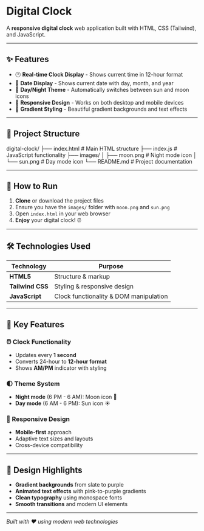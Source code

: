 # Digital Clock

A **responsive digital clock** web application built with HTML, CSS (Tailwind), and JavaScript.

---

## ✨ Features

- 🕐 **Real-time Clock Display** - Shows current time in 12-hour format
- 📅 **Date Display** - Shows current date with day, month, and year  
- 🌙 **Day/Night Theme** - Automatically switches between sun and moon icons
- 📱 **Responsive Design** - Works on both desktop and mobile devices
- 🎨 **Gradient Styling** - Beautiful gradient backgrounds and text effects

---

## 📁 Project Structure

digital-clock/
├── index.html          # Main HTML structure
├── index.js            # JavaScript functionality
├── images/
│   ├── moon.png        # Night mode icon
│   └── sun.png         # Day mode icon
└── README.md           # Project documentation

---

## 🚀 How to Run

1. **Clone** or download the project files
2. Ensure you have the `images/` folder with `moon.png` and `sun.png`
3. Open `index.html` in your web browser
4. **Enjoy** your digital clock! ⏰

---

## 🛠️ Technologies Used

| Technology | Purpose |
|------------|---------|
| **HTML5** | Structure & markup |
| **Tailwind CSS** | Styling & responsive design |
| **JavaScript** | Clock functionality & DOM manipulation |

---

## 🔧 Key Features

### ⏰ Clock Functionality
- Updates every **1 second**
- Converts 24-hour to **12-hour format**
- Shows **AM/PM** indicator with styling

### 🌓 Theme System
- **Night mode** (6 PM - 6 AM): Moon icon 🌙
- **Day mode** (6 AM - 6 PM): Sun icon ☀️

### 📱 Responsive Design
- **Mobile-first** approach
- Adaptive text sizes and layouts
- Cross-device compatibility

---

## 🎨 Design Highlights

- **Gradient backgrounds** from slate to purple
- **Animated text effects** with pink-to-purple gradients  
- **Clean typography** using monospace fonts
- **Smooth transitions** and modern UI elements

---

*Built with ❤️ using modern web technologies*